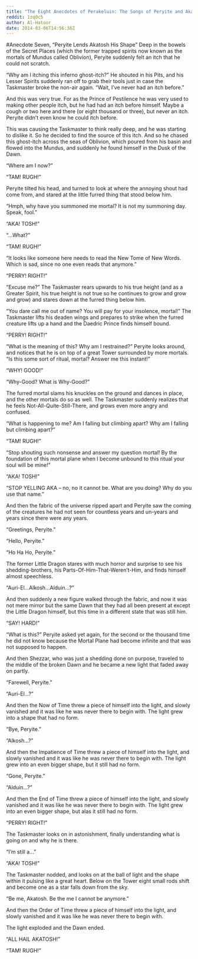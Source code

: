 ```yaml
---
title: "The Eight Anecdotes of Perakeluin: The Songs of Peryite and Akatosh (VII)"
reddit: 1zq0c5
author: Al-Hatoor
date: 2014-03-06T14:56:38Z
---
```


#Anecdote Seven, “Peryite Lends Akatosh His Shape”
Deep in the bowels of the Secret Places (which the former trapped spirits now known as the mortals of Mundus called Oblivion), Peryite suddenly felt an itch that he could not scratch.

“Why am I itching this inferno ghost-itch?” He shouted in his Pits, and his Lesser Spirits suddenly ran off to grab their tools just in case the Taskmaster broke the non-air again. “Wait, I’ve never had an itch before.”

And this was very true. For as the Prince of Pestilence he was very used to making other people itch, but he had had an itch before himself. Maybe a cough or two here and there (or eight thousand or three), but never an itch. Peryite didn’t even know he could itch before.

This was causing the Taskmaster to think really deep, and he was starting to dislike it. So he decided to find the source of this itch. And so he chased this ghost-itch across the seas of Oblivion, which poured from his basin and flowed into the Mundus, and suddenly he found himself in the Dusk of the Dawn.

“Where am I now?”

“TAM! RUGH!”

Peryite tilted his head, and turned to look at where the annoying shout had come from, and stared at the little furred thing that stood below him.

“Hmph, why have you summoned me mortal? It is not my summoning day. Speak, fool.”

“AKA! TOSH!”

“…What?”

“TAM! RUGH!”

“It looks like someone here needs to read the New Tome of New Words. Which is sad, since no one even reads that anymore.”

“PERRY! RIGHT!”

“Excuse me?” The Taskmaster rears upwards to his true height (and as a Greater Spirit, his true height is not true so he continues to grow and grow and grow) and stares down at the furred thing below him.

“You dare call me out of name? You will pay for your insolence, mortal!” The Taskmaster lifts his deaden wings and prepares to strike when the furred creature lifts up a hand and the Daedric Prince finds himself bound.

“PERRY! RIGHT!”

“What is the meaning of this? Why am I restrained?” Peryite looks around, and notices that he is on top of a great Tower surrounded by more mortals. “Is this some sort of ritual, mortal? Answer me this instant!”

“WHY! GOOD!”

“Why-Good? What is Why-Good?”

The furred mortal slams his knuckles on the ground and dances in place, and the other mortals do so as well. The Taskmaster suddenly realizes that he feels Not-All-Quite-Still-There, and grows even more angry and confused.

“What is happening to me? Am I falling but climbing apart? Why am I falling but climbing apart?”

“TAM! RUGH!”

“Stop shouting such nonsense and answer my question mortal! By the foundation of this mortal plane when I become unbound to this ritual your soul will be mine!”

“AKA! TOSH!”

“STOP YELLING AKA – no, no it cannot be. What are you doing? Why do you use that name.”

And then the fabric of the universe ripped apart and Peryite saw the coming of the creatures he had not seen for countless years and un-years and years since there were any years.

“Greetings, Peryite.”

“Hello, Peryite.”

“Ho Ha Ho, Peryite.”

The former Little Dragon stares with much horror and surprise to see his shedding-brothers, his Parts-Of-Him-That-Weren’t-Him, and finds himself almost speechless.

“Auri-El…Alkosh…Alduin…?”

And then suddenly a new figure walked through the fabric, and now it was not mere mirror but the same Dawn that they had all been present at except the Little Dragon himself, but this time in a different state that was still him.

“SAY! HARD!”

“What is this?” Peryite asked yet again, for the second or the thousand time he did not know because the Mortal Plane had become infinite and that was not supposed to happen.

And then Shezzar, who was just a shedding done on purpose, traveled to the middle of the broken Dawn and he became a new light that faded away on partly.

“Farewell, Peryite.”

“Auri-El…?”

And then the Now of Time threw a piece of himself into the light, and slowly vanished and it was like he was never there to begin with. The light grew into a shape that had no form.

“Bye, Peryite.”

“Alkosh…?”

And then the Impatience of Time threw a piece of himself into the light, and slowly vanished and it was like he was never there to begin with. The light grew into an even bigger shape, but it still had no form.

“Gone, Peryite.”

“Alduin…?”

And then the End of Time threw a piece of himself into the light, and slowly vanished and it was like he was never there to begin with. The light grew into an even bigger shape, but alas it still had no form.

“PERRY! RIGHT!”

The Taskmaster looks on in astonishment, finally understanding what is going on and why he is there.

“I’m still a…”

“AKA! TOSH!”

The Taskmaster nodded, and looks on at the ball of light and the shape within it pulsing like a great heart. Below on the Tower eight small rods shift and become one as a star falls down from the sky.

“Be me, Akatosh. Be the me I cannot be anymore.”

And then the Order of Time threw a piece of himself into the light, and slowly vanished and it was like he was never there to begin with.

The light exploded and the Dawn ended.

“ALL HAIL AKATOSH!”

“TAM! RUGH!”
